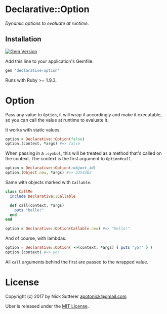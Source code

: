 # Declarative::Option

_Dynamic options to evaluate at runtime._

## Installation

[![Gem Version](https://badge.fury.io/rb/declarative-option.svg)](http://badge.fury.io/rb/declarative-option)

Add this line to your application's Gemfile:

```ruby
gem 'declarative-option'
```

Runs with Ruby >= 1.9.3.

# Option

Pass any value to `Option`, it will wrap it accordingly and make it executable, so you can call the value at runtime to evaluate it.

It works with static values.

```ruby
option = Declarative::Option(false)
option.(context, *args) #=> false
```

When passing in a `:symbol`, this will be treated as a method that's called on the context. The context is the first argument to `Option#call`.

```ruby
option = Declarative::Option(:object_id)
option.(Object.new, *args) #=> 2354383
```

Same with objects marked with `Callable`.

```ruby
class CallMe
  include Declarative::Callable

  def call(context, *args)
    puts "hello!"
  end
end

option = Declarative::Option(Callable.new) #=> "hello!"
```

And of course, with lambdas.

```ruby
option = Declarative::Option( ->(context, *args) { puts "yo!" } )
option.(context) #=> yo!
```

All `call` arguments behind the first are passed to the wrapped value.

# License

Copyright (c) 2017 by Nick Sutterer <apotonick@gmail.com>

Uber is released under the [MIT License](http://www.opensource.org/licenses/MIT).
